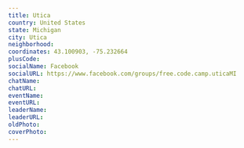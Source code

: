 ```yaml
---
title: Utica
country: United States
state: Michigan
city: Utica
neighborhood: 
coordinates: 43.100903, -75.232664
plusCode:
socialName: Facebook
socialURL: https://www.facebook.com/groups/free.code.camp.uticaMI
chatName:
chatURL:
eventName:
eventURL:
leaderName:
leaderURL:
oldPhoto: 
coverPhoto:
---
```

